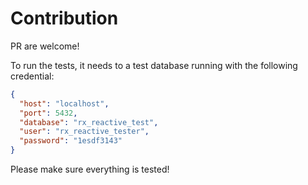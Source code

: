 # Contribution

PR are welcome!

To run the tests, it needs to a test database running with the following credential:

``` json
{
  "host": "localhost",
  "port": 5432,
  "database": "rx_reactive_test",
  "user": "rx_reactive_tester",
  "password": "1esdf3143"
}
```

Please make sure everything is tested!
